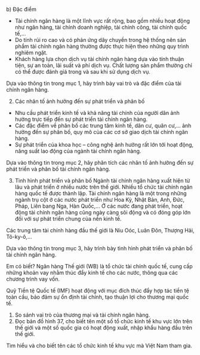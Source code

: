 b) Đặc điểm
- Tài chính ngân hàng là một lĩnh vực rất rộng, bao gồm nhiều hoạt động như ngân hàng, tài chính doanh nghiệp, tài chính công, tài chính quốc tế,...
- Do tính rủi ro cao và có phản ứng dây chuyền trong hệ thống nên sản phẩm tài chính ngân hàng thường được thực hiện theo những quy trình nghiêm ngặt.
- Khách hàng lựa chọn dịch vụ tài chính ngân hàng dựa vào tính thuận tiện, sự an toàn, lãi suất và phí dịch vụ. Chất lượng sản phẩm thường chỉ có thể được đánh giá trong và sau khi sử dụng dịch vụ.

Dựa vào thông tin trong mục 1, hãy trình bày vai trò và đặc điểm của tài chính ngân hàng.

2. Các nhân tố ảnh hưởng đến sự phát triển và phân bố
- Nhu cầu phát triển kinh tế và khả năng tài chính của người dân ảnh hưởng trực tiếp đến sự phát triển tài chính ngân hàng.
- Các đặc điểm về phân bố các trung tâm kinh tế, dân cư, quân cư,... ảnh hưởng đến sự phân bố, quy mô của các cơ sở giao dịch tài chính ngân hàng.
- Sự phát triển của khoa học – công nghệ ảnh hưởng rất lớn tới hoạt động, năng suất lao động của ngành tài chính ngân hàng.

Dựa vào thông tin trong mục 2, hãy phân tích các nhân tố ảnh hưởng đến sự phát triển và phân bố tài chính ngân hàng.

3. Tình hình phát triển và phân bố
Ngành tài chính ngân hàng xuất hiện từ lâu và phát triển ở nhiều nước trên thế giới. Nhiều tổ chức tài chính ngân hàng quốc tế được thành lập. Tài chính ngân hàng là một trong những ngành trụ cột ở các nước phát triển như Hoa Kỳ, Nhật Bản, Anh, Đức, Pháp, Liên bang Nga, Hàn Quốc,... Ở các nước đang phát triển, hoạt động tài chính ngân hàng cũng ngày càng sôi động và có đóng góp lớn đối với sự phát triển chung của nền kinh tế.

Các trung tâm tài chính hàng đầu thế giới là Niu Oóc, Luân Đôn, Thượng Hải, Tô-ky-ô,...

Dựa vào thông tin trong mục 3, hãy trình bày tình hình phát triển và phân bố tài chính ngân hàng.

Em có biết?
Ngân hàng Thế giới (WB) là tổ chức tài chính quốc tế, cung cấp những khoản vay nhằm thúc đẩy kinh tế cho các nước, thông qua các chương trình vay vốn.

Quỹ Tiền tệ Quốc tế (IMF) hoạt động với mục đích thúc đẩy hợp tác tiền tệ toàn cầu, bảo đảm sự ổn định tài chính, tạo thuận lợi cho thương mại quốc tế.

1. So sánh vai trò của thương mại và tài chính ngân hàng.
2. Đọc bản đồ hình 37, cho biết tên một số tổ chức kinh tế khu vực lớn trên thế giới và một số quốc gia có hoạt động xuất, nhập khẩu hàng đầu trên thế giới.

Tìm hiểu và cho biết tên các tổ chức kinh tế khu vực mà Việt Nam tham gia.